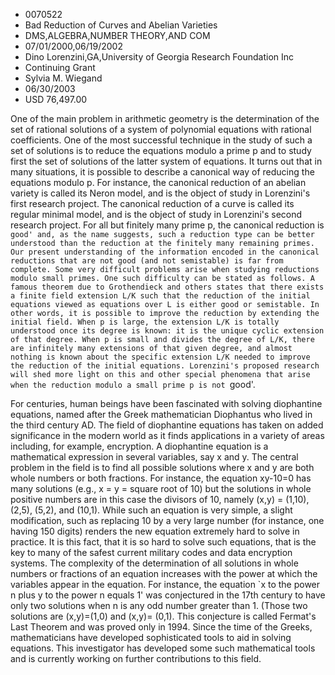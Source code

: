 
* 0070522
* Bad Reduction of Curves and Abelian Varieties
* DMS,ALGEBRA,NUMBER THEORY,AND COM
* 07/01/2000,06/19/2002
* Dino Lorenzini,GA,University of Georgia Research Foundation Inc
* Continuing Grant
* Sylvia M. Wiegand
* 06/30/2003
* USD 76,497.00

One of the main problem in arithmetic geometry is the determination of the set
of rational solutions of a system of polynomial equations with rational
coefficients. One of the most successful technique in the study of such a set of
solutions is to reduce the equations modulo a prime p and to study first the set
of solutions of the latter system of equations. It turns out that in many
situations, it is possible to describe a canonical way of reducing the equations
modulo p. For instance, the canonical reduction of an abelian variety is called
its Neron model, and is the object of study in Lorenzini's first research
project. The canonical reduction of a curve is called its regular minimal model,
and is the object of study in Lorenzini's second research project. For all but
finitely many prime p, the canonical reduction is `good' and, as the name
suggests, such a reduction type can be better understood than the reduction at
the finitely many remaining primes. Our present understanding of the information
encoded in the canonical reductions that are not good (and not semistable) is
far from complete. Some very difficult problems arise when studying reductions
modulo small primes. One such difficulty can be stated as follows. A famous
theorem due to Grothendieck and others states that there exists a finite field
extension L/K such that the reduction of the initial equations viewed as
equations over L is either good or semistable. In other words, it is possible to
improve the reduction by extending the initial field. When p is large, the
extension L/K is totally understood once its degree is known: it is the unique
cyclic extension of that degree. When p is small and divides the degree of L/K,
there are infinitely many extensions of that given degree, and almost nothing is
known about the specific extension L/K needed to improve the reduction of the
initial equations. Lorenzini's proposed research will shed more light on this
and other special phenomena that arise when the reduction modulo a small prime p
is not `good'.

For centuries, human beings have been fascinated with solving diophantine
equations, named after the Greek mathematician Diophantus who lived in the third
century AD. The field of diophantine equations has taken on added significance
in the modern world as it finds applications in a variety of areas including,
for example, encryption. A diophantine equation is a mathematical expression in
several variables, say x and y. The central problem in the field is to find all
possible solutions where x and y are both whole numbers or both fractions. For
instance, the equation xy-10=0 has many solutions (e.g., x = y = square root of
10) but the solutions in whole positive numbers are in this case the divisors of
10, namely (x,y) = (1,10), (2,5), (5,2), and (10,1). While such an equation is
very simple, a slight modification, such as replacing 10 by a very large number
(for instance, one having 150 digits) renders the new equation extremely hard to
solve in practice. It is this fact, that it is so hard to solve such equations,
that is the key to many of the safest current military codes and data encryption
systems. The complexity of the determination of all solutions in whole numbers
or fractions of an equation increases with the power at which the variables
appear in the equation. For instance, the equation `x to the power n plus y to
the power n equals 1' was conjectured in the 17th century to have only two
solutions when n is any odd number greater than 1. (Those two solutions are
(x,y)=(1,0) and (x,y)= (0,1). This conjecture is called Fermat's Last Theorem
and was proved only in 1994. Since the time of the Greeks, mathematicians have
developed sophisticated tools to aid in solving equations. This investigator has
developed some such mathematical tools and is currently working on further
contributions to this field.
